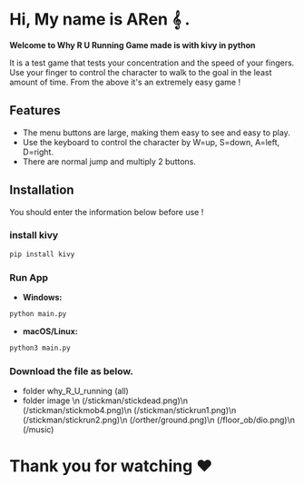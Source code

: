 # Hi, My name is ARen 𝄞 .

**Welcome to Why R U Running Game made is with kivy in python**

It is a test game that tests your concentration and the speed of your fingers. Use your finger to control the character to walk to the goal in the least amount of time. From the above it's an extremely easy game !


## Features
  - The menu buttons are large, making them easy to see and easy to play.
  - Use the keyboard to control the character by W=up, S=down, A=left, D=right.
  - There are normal jump and multiply 2 buttons.

## Installation
 You should enter the information below before use !

  ### install kivy

  ``` bash
  pip install kivy
  ```

  ### Run App

   - **Windows:**

  ``` bash
  python main.py
  ```

  - **macOS/Linux:**

  ``` bash
  python3 main.py
  ```
  ### Download the file as below.
  - folder why_R_U_running (all)
  - folder image \n 
    (/stickman/stickdead.png)\n
    (/stickman/stickmob4.png)\n
    (/stickman/stickrun1.png)\n
    (/stickman/stickrun2.png)\n
    (/orther/ground.png)\n
    (/floor_ob/dio.png)\n
    (/music)

# Thank you for watching ♥